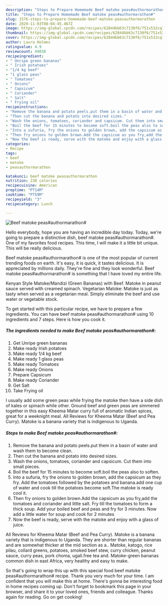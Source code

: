 ```yaml
---
description: "Steps to Prepare Homemade Beef matoke peas#authormarathon#"
title: "Steps to Prepare Homemade Beef matoke peas#authormarathon#"
slug: 1576-steps-to-prepare-homemade-beef-matoke-peasauthormarathon
date: 2020-11-03T08:04:45.467Z
image: https://img-global.cpcdn.com/recipes/62844bb63c7130f6/751x532cq70/beef-matoke-peasauthormarathon-recipe-main-photo.jpg
thumbnail: https://img-global.cpcdn.com/recipes/62844bb63c7130f6/751x532cq70/beef-matoke-peasauthormarathon-recipe-main-photo.jpg
cover: https://img-global.cpcdn.com/recipes/62844bb63c7130f6/751x532cq70/beef-matoke-peasauthormarathon-recipe-main-photo.jpg
author: Laura Holmes
ratingvalue: 4.9
reviewcount: 49038
recipeingredient:
- " Unripe green bananas"
- " Irish potatoes"
- "1/4 kg beef"
- "1 glass peas"
- " Tomatoes"
- " Onions"
- " Capsicum"
- " Coriander"
- " Salt"
- " Frying oil"
recipeinstructions:
- "Remove the banana and potato peels.put them in a basin of water and wash them to become clean."
- "Then cut the banana and potato into desired sizes."
- "Wash the onions, tomatoes, coriander and capsicum. Cut them into small pieces."
- "Boil the beef for 15 minutes to become soft.boil the peas also to soften."
- "Into a sufuria, fry the onions to golden brown, add the capsicum as they fry. Add the tomatoes followed by the potatoes and banana.add one cup of water and cook till the potatoes become soft.The matoke is ready cool it."
- "Then fry onions to golden brown.Add the capsicum as you fry,add the tomatoes and coriander and little salt. Fry till the tomatoes to form a thick soup. Add your boiled beef and peas and fry for 3 minutes. Now add a little water for soup and cook for 2 minutes"
- "Now the beef is ready, serve with the matoke and enjoy with a glass of juice."
categories:
- Recipe
tags:
- beef
- matoke
- peasauthormarathon

katakunci: beef matoke peasauthormarathon 
nutrition: 230 calories
recipecuisine: American
preptime: "PT14M"
cooktime: "PT59M"
recipeyield: "3"
recipecategory: Lunch

---
```



![Beef matoke peas#authormarathon#](https://img-global.cpcdn.com/recipes/62844bb63c7130f6/751x532cq70/beef-matoke-peasauthormarathon-recipe-main-photo.jpg)

Hello everybody, hope you are having an incredible day today. Today, we're going to prepare a distinctive dish, beef matoke peas#authormarathon#. One of my favorites food recipes. This time, I will make it a little bit unique. This will be really delicious.

Beef matoke peas#authormarathon# is one of the most popular of current trending foods on earth. It's easy, it is quick, it tastes delicious. It is appreciated by millions daily. They're fine and they look wonderful. Beef matoke peas#authormarathon# is something that I have loved my entire life.

Kenyan Style Matoke/Mandizi (Green Bananas) with Beef. Matoke in peanut sauce served with creamed spinach. Vegetarian Matoke: Matoke is just as tasty when served as a vegetarian meal. Simply eliminate the beef and use water or vegetable stock.


To get started with this particular recipe, we have to prepare a few ingredients. You can have beef matoke peas#authormarathon# using 10 ingredients and 7 steps. Here is how you cook it.

<!--inarticleads1-->

##### The ingredients needed to make Beef matoke peas#authormarathon#:

1. Get  Unripe green bananas
1. Make ready  Irish potatoes
1. Make ready 1/4 kg beef
1. Make ready 1 glass peas
1. Make ready  Tomatoes
1. Make ready  Onions
1. Prepare  Capsicum
1. Make ready  Coriander
1. Get  Salt
1. Take  Frying oil


I usually add some green peas while frying the matoke then have a side dish of kales or spinach while other. Ground beef and green peas are simmered together in this easy Kheema Matar curry full of aromatic Indian spices, great for a weeknight meal. All Reviews for Kheema Matar (Beef and Pea Curry). Matoke is a banana variety that is indigenous to Uganda. 

<!--inarticleads2-->

##### Steps to make Beef matoke peas#authormarathon#:

1. Remove the banana and potato peels.put them in a basin of water and wash them to become clean.
1. Then cut the banana and potato into desired sizes.
1. Wash the onions, tomatoes, coriander and capsicum. Cut them into small pieces.
1. Boil the beef for 15 minutes to become soft.boil the peas also to soften.
1. Into a sufuria, fry the onions to golden brown, add the capsicum as they fry. Add the tomatoes followed by the potatoes and banana.add one cup of water and cook till the potatoes become soft.The matoke is ready cool it.
1. Then fry onions to golden brown.Add the capsicum as you fry,add the tomatoes and coriander and little salt. Fry till the tomatoes to form a thick soup. Add your boiled beef and peas and fry for 3 minutes. Now add a little water for soup and cook for 2 minutes
1. Now the beef is ready, serve with the matoke and enjoy with a glass of juice.


All Reviews for Kheema Matar (Beef and Pea Curry). Matoke is a banana variety that is indigenous to Uganda. They are shorter than regular bananas and are somewhat thicker at the mid section as a.. Matoke, katogo, rice pilau, collard greens, potatoes, smoked beef stew, curry chicken, peanut sauce, curry peas, pork choma, ugali.free tea and. Matoke-green bananas common dish in east Africa, very healthy and easy to make. 

So that's going to wrap this up with this special food beef matoke peas#authormarathon# recipe. Thank you very much for your time. I am confident that you will make this at home. There's gonna be interesting food in home recipes coming up. Don't forget to bookmark this page in your browser, and share it to your loved ones, friends and colleague. Thanks again for reading. Go on get cooking!
